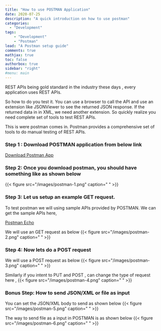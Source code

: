 ```yaml
---
title: "How to use POSTMAN Application"
date: 2020-07-25
description: "A quick introduction on how to use postman"
categories:
  - "Development"
tags: 
    - "Development"
    - "Postman"
lead: "A Postman setup guide"
comments: true
mathjax: true
toc: false
authorbox: true
sidebar: "right" 
#menu: main
---
```


REST APIs being gold standard in the industry these days , every application uses REST APIs. 

So how to do you test it. You can use a browser to call the API and use an extension like JSONViewer to see the returned JSON response. If the returned data in in XML, we need another extension. So quickly realize you need complete set of tools to test REST APIs.

This is were postman comes in. Postman provides a comprehensive set of tools to do manual testing of REST APIs.

### Step 1 : Download POSTMAN application from below link

[Download Postman App](https://www.postman.com/downloads/)

### Step 2: Once you download postman, you should have something like as shown below
{{< figure src="/images/postman-1.png" caption=" " >}}


### Step 3:  Let us setup an example GET request.

To test postman we will using sample APIs provided by POSTMAN. We can get the sample APIs here,

[Postman Echo](https://docs.postman-echo.com/?version=latest)

We will use an GET request as below
{{< figure src="/images/postman-2.png" caption=" " >}}


### Step 4: Now lets do a POST request

We will use a POST request as below
{{< figure src="/images/postman-3.png" caption=" " >}}


Similarly if you intent to PUT and POST , can change the type of request here ,
{{< figure src="/images/postman-4.png" caption=" " >}}


### Bonus Step: How to send JSON/XML or file as input

You can set the JSON/XML body to send as shown below
{{< figure src="/images/postman-5.png" caption=" " >}}

The way to send file as a input in POSTMAN is as shown below
{{< figure src="/images/postman-6.png" caption=" " >}}



